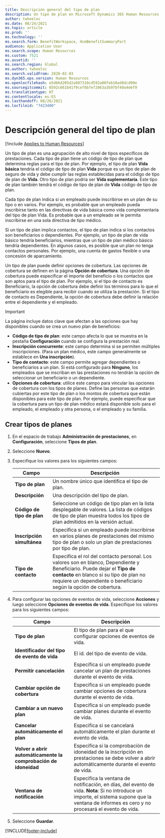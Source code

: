 ```yaml
---
title: Descripción general del tipo de plan
description: Un tipo de plan en Microsoft Dynamics 365 Human Resources es una agrupación de alto nivel de tipos específicos de prestaciones.
author: twheeloc
ms.date: 08/24/2021
ms.topic: article
ms.prod: ''
ms.technology: ''
ms.search.form: BenefitWorkspace, HcmBenefitSummaryPart
audience: Application User
ms.search.scope: Human Resources
ms.custom: 7521
ms.assetid: ''
ms.search.region: Global
ms.author: twheeloc
ms.search.validFrom: 2020-02-03
ms.dyn365.ops.version: Human Resources
ms.openlocfilehash: e5d66d205d2a987310cd592a00feb10ad0dcd90e
ms.sourcegitcommit: 8592c661b41f9cef8b7ef2863a3b97bf49a4e6f9
ms.translationtype: HT
ms.contentlocale: es-ES
ms.lasthandoff: 08/26/2021
ms.locfileid: "7423400"
---
```

# <a name="plan-type-overview"></a>Descripción general del tipo de plan

[!include [Applies to Human Resources](../includes/applies-to-hr.md)]

Un tipo de plan es una agrupación de alto nivel de tipos específicos de prestaciones. Cada tipo de plan tiene un código de tipo de plan que determina reglas para el tipo de plan. Por ejemplo, el tipo de plan **Vida básica** tendría el código de tipo de plan **Vida** porque es un tipo de plan de seguro de vida y debe cumplir las reglas establecidas para el código de tipo de plan de **Vida**. Otro tipo de plan podría ser **Vida suplementaria**. Este tipo de plan también tendrá el código de tipo de plan de **Vida** código de tipo de plan.

Cada tipo de plan indica si un empleado puede inscribirse en un plan de su tipo o en varios. Por ejemplo, es probable que un empleado pueda inscribirse tanto en las directivas de vida básica como vida complementaria del tipo de plan Vida. Es probable que a un empleado se le permita inscribirse en una sola directiva de tipo médico.

Si un tipo de plan implica contactos, el tipo de plan indica si los contactos son beneficiarios o dependientes. Por ejemplo, un tipo de plan de vida básico tendría beneficiarios, mientras que un tipo de plan médico básico tendría dependientes. En algunos casos, es posible que un plan no tenga contactos personales. Por ejemplo, una cuenta de gastos flexible o una concesión de aparcamiento.

Un tipo de plan puede definir opciones de cobertura. Las opciones de cobertura se definen en la página **Opción de cobertura**. Una opción de cobertura puede especificar el importe del beneficio o los contactos que son aptos para el tipo de plan. Por ejemplo, si el tipo de contacto es Beneficiario, la opción de cobertura debe definir los términos para lo que el beneficiario es elegible para recibir cuando se utiliza la prestación. Si el tipo de contacto es Dependiente, la opción de cobertura debe definir la relación entre el dependiente y el empleado. 

> [!IMPORTANT]
> La página incluye datos clave que afectan a las opciones que hay disponibles cuando se crea un nuevo plan de beneficios:
>
> - **Código de tipo de plan**: este campo afecta lo que se muestra en la pestaña **Configuración** cuando se configura la prestación real.  
> - **Inscripción concurrente**: este campo determina si se permiten múltiples inscripciones. (Para un plan médico, este campo generalmente se establece en **Una inscripción**).
> - **Tipo de contacto**: este campo permite agregar dependientes o beneficiarios a un plan. Si está configurado para **Ninguno**, los empleados que se inscriban en las prestaciones no tendrán la opción de seleccionar un beneficiario o un dependiente.
> - **Opciones de cobertura**: utilice este campo para vincular las opciones de cobertura con los tipos de planes. Define las personas que estarán cubiertas por este tipo de plan o los montos de cobertura que están disponibles para este tipo de plan. Por ejemplo, puede especificar que la cobertura para un tipo de plan médico estará disponible solo para el empleado, el empleado y otra persona, o el empleado y su familia.

## <a name="create-plan-types"></a>Crear tipos de planes

1. En el espacio de trabajo **Administración de prestaciones**, en **Configuración**, seleccione **Tipos de plan**.

2. Seleccione **Nuevo**.

3. Especifique los valores para los siguientes campos:

   | Campo | Descripción |
   | --- | --- |
   | **Tipo de plan** | Un nombre único que identifica el tipo de plan. |
   | **Descripción** | Una descripción del tipo de plan. |
   | **Código de tipo de plan** | Seleccione un código de tipo plan en la lista desplegable de valores. La lista de códigos de tipo de plan muestra todos los tipos de plan admitidos en la versión actual. |
   | **Inscripción simultánea** | Especifica si un empleado puede inscribirse en varios planes de prestaciones del mismo tipo de plan o solo un plan de prestaciones por tipo de plan. |
   | **Tipo de contacto** | Especifica el rol del contacto personal. Los valores son en blanco, Dependiente y Beneficiario. Puede dejar el **Tipo de contacto** en blanco si su tipo de plan no requiere un dependiente o beneficiario según la opción de cobertura. |

4. Para configurar las opciones de eventos de vida, seleccione **Acciones** y luego seleccione **Opciones de eventos de vida**. Especifique los valores para los siguientes campos:

   | Campo | Descripción |
   | --- | --- |
   | **Tipo de plan** | El tipo de plan para el que configurar opciones de eventos de vida. |
   | **Identificador del tipo de evento de vida** | El id. del tipo de evento de vida. |
   | **Permitir cancelación** | Especifica si un empleado puede cancelar un plan de prestaciones durante el evento de vida. |
   | **Cambiar opción de cobertura** | Especifica si un empleado puede cambiar opciones de cobertura durante el evento de vida. |
   | **Cambiar a un nuevo plan** | Especifica si un empleado puede cambiar planes durante el evento de vida. |
   | **Cancelar automáticamente el plan** | Especifica si se cancelará automáticamente el plan durante el evento de vida. |
   | **Volver a abrir automáticamente la comprobación de idoneidad** | Especifica si la comprobación de idoneidad de la inscripción en prestaciones se debe volver a abrir automáticamente durante el evento de vida. |
   | **Ventana de notificación** | Especifica la ventana de notificación, en días, del evento de vida. **Nota**: Si no introduce un importe, el sistema supone que la ventana de informes es cero y no procesará el evento de vida. |

5. Seleccione **Guardar**. 


[!INCLUDE[footer-include](../includes/footer-banner.md)]
